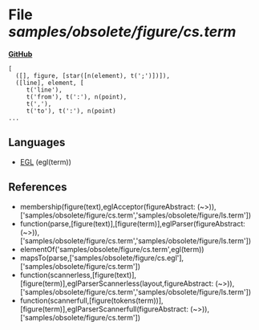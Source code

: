 # File _samples/obsolete/figure/cs.term_
**[GitHub](https://github.com/softlang/yas/blob/master/samples/obsolete/figure/cs.term)**
```
[
  ([], figure, [star([n(element), t(';')])]),
  ([line], element, [
     t('line'),
     t('from'), t(':'), n(point),
     t(','),
     t('to'), t(':'), n(point)
...
```

## Languages
* [EGL](../languages/EGL.md) (egl(term))

## References
* membership(figure(text),eglAcceptor(figureAbstract: (~>)),['samples/obsolete/figure/cs.term','samples/obsolete/figure/ls.term'])
* function(parse,[figure(text)],[figure(term)],eglParser(figureAbstract: (~>)),['samples/obsolete/figure/cs.term','samples/obsolete/figure/ls.term'])
* elementOf('samples/obsolete/figure/cs.term',egl(term))
* mapsTo(parse,['samples/obsolete/figure/cs.egl'],['samples/obsolete/figure/cs.term'])
* function(scannerless,[figure(text)],[figure(term)],eglParserScannerless(layout,figureAbstract: (~>)),['samples/obsolete/figure/cs.term','samples/obsolete/figure/ls.term'])
* function(scannerfull,[figure(tokens(term))],[figure(term)],eglParserScannerfull(figureAbstract: (~>)),['samples/obsolete/figure/cs.term'])
